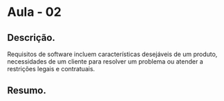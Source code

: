 # Aula - 02

## Descrição.

Requisitos de software incluem características desejáveis de um produto, necessidades de um cliente para resolver um problema ou atender a restrições legais e contratuais.

## Resumo.
